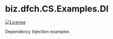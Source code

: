# biz.dfch.CS.Examples.DI
[![License](https://img.shields.io/badge/license-Apache%20License%202.0-blue.svg)](https://github.com/dfensgmbh/biz.dfch.CS.Examples.DI/blob/master/LICENSE)

Dependency Injection examples
